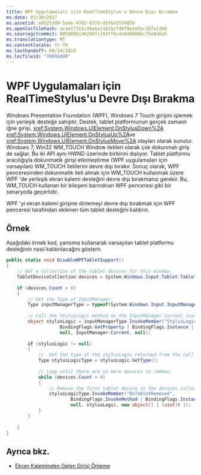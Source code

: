```yaml
---
title: WPF Uygulamaları için RealTimeStylus'u Devre Dışı Bırakma
ms.date: 03/30/2017
ms.assetid: e0525309-5ede-4782-837d-dbf6e5554859
ms.openlocfilehash: acae177e1c49a6a1161bcf48f8e2e8ac1bfe13b8
ms.sourcegitcommit: 005980b14629dfc193ff6cdc040800bc75e0a5a5
ms.translationtype: MT
ms.contentlocale: tr-TR
ms.lasthandoff: 09/14/2019
ms.locfileid: "70991840"
---
```

# <a name="disable-the-realtimestylus-for-wpf-applications"></a>WPF Uygulamaları için RealTimeStylus'u Devre Dışı Bırakma
Windows Presentation Foundation (WPF), Windows 7 Touch girişini işlemek için yerleşik desteğe sahiptir. Destek, tablet platformunun gerçek zamanlı iğne girişi, <xref:System.Windows.UIElement.OnStylusDown%2A> <xref:System.Windows.UIElement.OnStylusUp%2A>ve <xref:System.Windows.UIElement.OnStylusMove%2A> olayları olarak sunulur. Windows 7, Win32 WM_TOUCH Window iletileri olarak çok dokunmalı giriş de sağlar. Bu iki API aynı HWND üzerinde birbirini dışlıyor. Tablet platformu aracılığıyla dokunmatik girişi etkinleştirme (WPF uygulamaları için varsayılan) WM_TOUCH iletilerini devre dışı bırakır. Sonuç olarak, WPF penceresinden dokunmatik ileti almak için WM_TOUCH kullanmak üzere WPF 'de yerleşik ekran kalemi desteğini devre dışı bırakmanız gerekir. Bu, WM_TOUCH kullanan bir bileşeni barındıran WPF penceresi gibi bir senaryoda geçerlidir.  
  
 WPF 'yi ekran kalemi girişine dinlemeyi devre dışı bırakmak için WPF penceresi tarafından eklenen tüm tablet desteğini kaldırın.  
  
## <a name="example"></a>Örnek  
 Aşağıdaki örnek kod, yansıma kullanarak varsayılan tablet platformu desteğinin nasıl kaldırılacağını gösterir.  
  
```csharp  
public static void DisableWPFTabletSupport()  
{  
    // Get a collection of the tablet devices for this window.    
    TabletDeviceCollection devices = System.Windows.Input.Tablet.TabletDevices;  
  
    if (devices.Count > 0)  
    {     
        // Get the Type of InputManager.  
        Type inputManagerType = typeof(System.Windows.Input.InputManager);  
  
        // Call the StylusLogic method on the InputManager.Current instance.  
        object stylusLogic = inputManagerType.InvokeMember("StylusLogic",  
                    BindingFlags.GetProperty | BindingFlags.Instance | BindingFlags.NonPublic,  
                    null, InputManager.Current, null);  
  
        if (stylusLogic != null)  
        {  
            //  Get the type of the stylusLogic returned from the call to StylusLogic.  
            Type stylusLogicType = stylusLogic.GetType();  
  
            // Loop until there are no more devices to remove.  
            while (devices.Count > 0)  
            {  
                // Remove the first tablet device in the devices collection.  
                stylusLogicType.InvokeMember("OnTabletRemoved",  
                        BindingFlags.InvokeMethod | BindingFlags.Instance | BindingFlags.NonPublic,  
                        null, stylusLogic, new object[] { (uint)0 });  
            }                  
        }  
  
    }  
}  
```  
  
## <a name="see-also"></a>Ayrıca bkz.

- [Ekran Kaleminden Gelen Girişi Önleme](intercepting-input-from-the-stylus.md)
